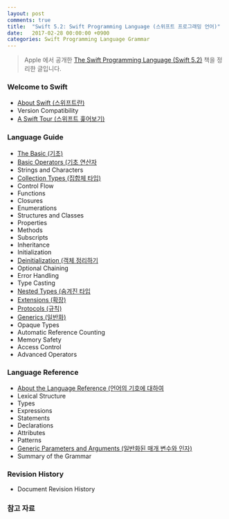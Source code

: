 ```yaml
---
layout: post
comments: true
title:  "Swift 5.2: Swift Programming Language (스위프트 프로그래밍 언어)"
date:   2017-02-28 00:00:00 +0900
categories: Swift Programming Language Grammar
---
```


> Apple 에서 공개한 [The Swift Programming Language (Swift 5.2)](https://docs.swift.org/swift-book/) 책을 정리한 글입니다.

### Welcome to Swift

* [About Swift (스위프트란)](http://xho95.github.io/swift/language/grammar/about/2017/03/02/About-Swift.html)
* Version Compatibility
* [A Swift Tour (스위프트 훑어보기)](http://xho95.github.io/swift/language/grammar/tour/2016/04/17/A-Swift-Tour.html)

### Language Guide

* [The Basic (기초)](http://xho95.github.io/swift/language/grammar/basic/2016/04/24/The-Basics.html)
* [Basic Operators (기초 연산자](http://xho95.github.io/swift/language/grammar/basic/operators/2016/04/27/Basic-Operators.html)
* Strings and Characters
* [Collection Types (집합체 타입)](http://xho95.github.io/swift/grammar/collection/types/array/set/dictionary/2016/06/06/Collection-Types.html)
* Control Flow
* Functions
* Closures
* Enumerations
* Structures and Classes
* Properties
* Methods
* Subscripts
* Inheritance
* Initialization
* [Deinitialization (객체 정리하기](http://xho95.github.io/swift/language/grammar/deinitialization/2017/03/02/Deinitialization.html)
* Optional Chaining
* Error Handling
* Type Casting
* [Nested Types (숨겨진 타입](http://xho95.github.io/swift/language/grammar/nested/2017/03/02/Nested-Types.html)
* [Extensions (확장)](http://xho95.github.io/xcode/swift/grammar/extensions/2016/01/19/Extensions.html)
* [Protocols (규칙)](http://xho95.github.io/swift/language/grammar/protocol/2016/03/03/Protocols.html)
* [Generics (일반화)](http://xho95.github.io/swift/language/grammar/generic/2020/02/29/Generics.html)
* Opaque Types
* Automatic Reference Counting
* Memory Safety
* Access Control
* Advanced Operators

### Language Reference

* [About the Language Reference (언어의 기호에 대하여](http://xho95.github.io/swift/language/grammar/about/reference/2017/03/13/About-the-Language-Reference.html)
* Lexical Structure
* Types
* Expressions
* Statements
* Declarations
* Attributes
* Patterns
* [Generic Parameters and Arguments (일반화된 매개 변수와 인자)](http://xho95.github.io/swift/language/grammar/generic/parameters/arguments/2017/03/15/Generic-Parameters-and-Arguments.html)
* Summary of the Grammar

### Revision History

* Document Revision History

### 참고 자료

[^Swift]: 스위프트 언어는 현재 5.2 베타 버전까지 나온 상태이며, [The Swift Programming Language (Swift 5.2)](https://docs.swift.org/swift-book/) 에서 원문을 볼 수 있습니다.
